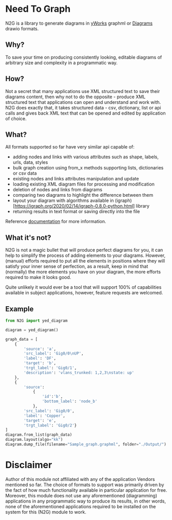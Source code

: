 # Need To Graph

N2G is a library to generate diagrams in [yWorks](https://www.yworks.com/) graphml or [Diagrams](https://www.diagrams.net/) drawio formats.

## Why?

To save your time on producing consistently looking, editable diagrams of arbitrary size and complexity in a programmatic way.

## How?

Not a secret that many applications use XML structured text to save their diagrams content, then why not to do the opposite - produce XML structured text that applications can open and understand and work with. N2G does exactly that, it takes structured data - csv, dictionary, list or api calls and gives back XML text that can be opened and edited by application of choice.

## What?

All formats supported so far have very similar api capable of:

* adding nodes and links with various attributes such as shape, labels, urls, data, styles
* bulk graph creation using from_x methods supporting lists, dictionaries or csv data
* existing nodes and links attributes manipulation and update
* loading existing XML diagram files for processing and modification
* deletion of nodes and links from diagrams
* comparing two diagrams to highlight the difference between them
* layout your diagram with algorithms available in (igraph)[https://igraph.org/2020/02/14/igraph-0.8.0-python.html] library
* returning results in text format or saving directly into the file

Reference [documentation](https://n2g.readthedocs.io) for more information.

## What it's not?

N2G is not a magic bullet that will produce perfect diagrams for you, it can help to simplify the process of adding elements to your diagrams. However, (manual) efforts required to put all the elements in positions where they will satisfy your inner sense of perfection, as a result, keep in mind that (normally) the more elements you have on your diagram, the more efforts required to make it looks good.

Quite unlikely it would ever be a tool that will support 100% of capabilities available in subject applications, however, feature requests are welcomed.

## Example

```python
from N2G import yed_diagram

diagram = yed_diagram()

graph_data = [
    {
        'source': 'a', 
        'src_label': 'Gig0/0\nUP', 
        'label': 'DF', 
        'target': 'b', 
        'trgt_label': 'Gig0/1', 
        'description': 'vlans_trunked: 1,2,3\nstate: up'
    },
    {
        'source': 
            {
                'id':'b', 
                'bottom_label': 'node_b'
            }, 
        'src_label': 'Gig0/0', 
        'label': 'Copper', 
        'target': 'e', 
        'trgt_label': 'Gig0/2'}
]
diagram.from_list(graph_data)
diagram.layout(algo="kk")
diagram.dump_file(filename="Sample_graph.graphml", folder="./Output/")  
```

# Disclaimer

Author of this module not affiliated with any of the application Vendors mentioned so far. The choice of formats to support was primarily driven by the fact of how much functionality available in particular application for free. Moreover, this module does not use any aforementioned (diagramming) applications in any programmatic way to produce its results, in other words, none of the aforementioned applications required to be installed on the system for this (N2G) module to work.